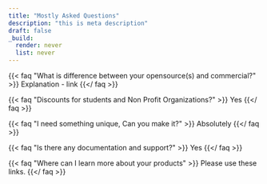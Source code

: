 ```yaml
---
title: "Mostly Asked Questions"
description: "this is meta description"
draft: false
_build:
  render: never
  list: never
---
```


{{< faq "What is difference between your opensource(s) and commercial?" >}}
Explanation - link
{{</ faq >}}

{{< faq "Discounts for students and Non Profit Organizations?" >}}
Yes
{{</ faq >}}

{{< faq "I need something unique, Can you make it?" >}}
Absolutely
{{</ faq >}}

{{< faq "Is there any documentation and support?" >}}
Yes
{{</ faq >}}

{{< faq "Where can I learn more about your products" >}}
Please use these links. 
{{</ faq >}}